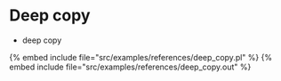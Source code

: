 # Deep copy

* deep copy

{% embed include file="src/examples/references/deep_copy.pl" %}
{% embed include file="src/examples/references/deep_copy.out" %}


